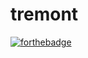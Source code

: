 # tremont
[![forthebadge](https://forthebadge.com/images/badges/made-with-crayons.svg)](https://forthebadge.com)
